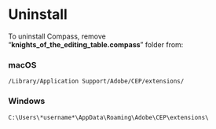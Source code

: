 # Uninstall

To uninstall Compass, remove\
“**knights\_of\_the\_editing\_table.compass**” folder from:

### macOS

```markup
/Library/Application Support/Adobe/CEP/extensions/
```

### Windows

```markup
C:\Users\*username*\AppData\Roaming\Adobe\CEP\extensions\
```
